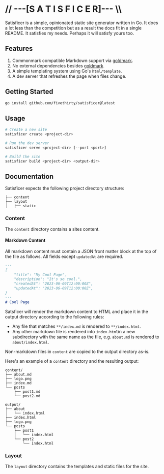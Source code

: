 # // ---[S A T I S F I C E R]--- \\\\

Satisficer is a simple, opinionated static site generator written in Go. It does
a lot less than the competition but as a result the docs fit in a single README.
It satisfies my needs. Perhaps it will satisfy yours too.

## Features

1. Commonmark compatible Markdown support via [goldmark](https://github.com/yuin/goldmark).
2. No external dependencies besides [goldmark](https://github.com/yuin/goldmark).
3. A simple templating system using Go's `html/template`.
4. A dev server that refreshes the page when files change.

## Getting Started

```bash
go install github.com/fivethirty/satisficer@latest
```

## Usage

```bash
# Create a new site
satisficer create <project-dir>

# Run the dev server
satisficer serve <project-dir> [--port <port>]

# Build the site
satisficer build <project-dir> <output-dir>
```

## Documentation

Satisficer expects the following project directory structure:

```
├── content
├── layout
│   ├── static
```

### Content

The `content` directory contains a sites content.

#### Markdown Content

All markdown content must contain a JSON front matter block at the top of the
file as follows. All fields except `updatedAt` are required.

```markdown
---
{
    "title": "My Cool Page",
    "description": "It's so cool.",
    "createdAt": "2023-06-09T12:00:00Z",
    "updatedAt": "2023-06-09T12:00:00Z",
}
---
# Cool Page
```

Satsficer will render the markdown content to HTML and place it in the output
directory according to the following rules:

- Any file that matches `**/index.md` is rendered to `**/index.html`.
- Any other markdown file is rendered into `index.html`in a new subdirectory
  with the same name as the file, e.g. `about.md` is rendered to
  `about/index.html`.

Non-markdown files in `content` are copied to the output directory as-is.

Here's an example of a `content` directory and the resulting output:

```
content/
├── about.md
├── logo.png
├── index.md
└── posts
    ├── post1.md
    └── post2.md

output/
├── about
│   └── index.html
├── index.html
├── logo.png
└── posts
    ├── post1
    │   └── index.html
    └── post2
        └── index.html
```
### Layout

The `layout` directory contains the templates and static files for the site.
